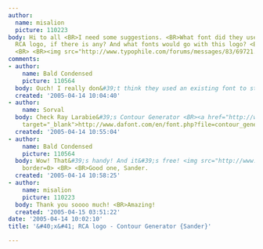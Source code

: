 ```yaml
---
author:
  name: misalion
  picture: 110223
body: Hi to all <BR>I need some suggestions. <BR>What font did they use to customize
  RCA logo, if there is any? And what fonts would go with this logo? <BR>Thank you!!
  <BR> <BR><img src="http://www.typophile.com/forums/messages/83/69721.jpg" alt="RCA">
comments:
- author:
    name: Bald Condensed
    picture: 110564
  body: Ouch! I really don&#39;t think they used an existing font to start with.
  created: '2005-04-14 10:04:40'
- author:
    name: Sorval
  body: Check Ray Larabie&#39;s Contour Generator <BR><a href="http://www.dafont.com/en/font.php?file=contour_generator"
    target="_blank">http://www.dafont.com/en/font.php?file=contour_generator</a>
  created: '2005-04-14 10:55:04'
- author:
    name: Bald Condensed
    picture: 110564
  body: Wow! That&#39;s handy! And it&#39;s free! <img src="http://www.typophile.com/forums/clipart/bigsmile.gif"
    border=0> <BR> <BR>Good one, Sander.
  created: '2005-04-14 10:58:25'
- author:
    name: misalion
    picture: 110223
  body: Thank you soooo much! <BR>Amazing!
  created: '2005-04-15 03:51:22'
date: '2005-04-14 10:02:10'
title: '&#40;x&#41; RCA logo - Contour Generator {Sander}'

---
```

